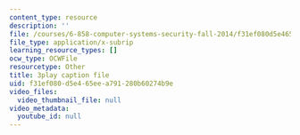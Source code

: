 ```yaml
---
content_type: resource
description: ''
file: /courses/6-858-computer-systems-security-fall-2014/f31ef080d5e465eea791280b60274b9e_yRVZPvHYHzw.srt
file_type: application/x-subrip
learning_resource_types: []
ocw_type: OCWFile
resourcetype: Other
title: 3play caption file
uid: f31ef080-d5e4-65ee-a791-280b60274b9e
video_files:
  video_thumbnail_file: null
video_metadata:
  youtube_id: null
---
```

